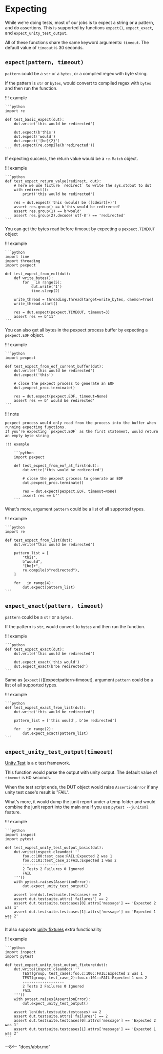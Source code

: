 # Expecting

While we're doing tests, most of our jobs is to expect a string or a pattern, and do assertions. This is supported by
functions `expect()`, `expect_exact`, and `expect_unity_test_output`.

All of these functions share the same keyword arguments: `timeout`. The default value of `timeout` is 30 seconds.

## `expect(pattern, timeout)`

`pattern` could be a `str` or a `bytes`, or a compiled regex with byte string.

If the pattern is `str` or `bytes`, would convert to compiled regex with `bytes` and then run the function.

!!! example

    ```python
    import re

    def test_basic_expect(dut):
        dut.write('this would be redirected')

        dut.expect(b'this')
        dut.expect('would')
        dut.expect('[be]{2}')
        dut.expect(re.compile(b'redirected'))
    ```

If expecting success, the return value would be a `re.Match` object.

!!! example

    ```python
    def test_expect_return_value(redirect, dut):
        # here we use fixture `redirect` to write the sys.stdout to dut
        with redirect():
            print('this would be redirected')
    
        res = dut.expect('this (would) be ([cdeirt]+)')
        assert res.group() == b'this would be redirected'
        assert res.group(1) == b'would'
        assert res.group(2).decode('utf-8') == 'redirected'
    ```

You can get the bytes read before timeout by expecting a `pexpect.TIMEOUT` object

!!! example

    ```python
    import time
    import threading
    import pexpect

    def test_expect_from_eof(dut):
        def write_bytes():
            for _ in range(5):
                dut.write('1')
                time.sleep(2)
    
        write_thread = threading.Thread(target=write_bytes, daemon=True)
        write_thread.start()
    
        res = dut.expect(pexpect.TIMEOUT, timeout=3)
        assert res == b'11'
    ```

You can also get all bytes in the pexpect process buffer by expecting a `pexpect.EOF` object.

!!! example

    ```python
    import pexpect

    def test_expect_from_eof_current_buffer(dut):
        dut.write('this would be redirected')
        dut.expect('this')
    
        # close the pexpect process to generate an EOF
        dut.pexpect_proc.terminate()
    
        res = dut.expect(pexpect.EOF, timeout=None)
        assert res == b' would be redirected'
    ```

!!! note

    pexpect process would only read from the process into the buffer when running expecting functions.
    If you're expecting `pexpect.EOF` as the first statement, would return an empty byte string

    !!! example
    
        ```python
        import pexpect

        def test_expect_from_eof_at_first(dut):
            dut.write('this would be redirected')
        
            # close the pexpect process to generate an EOF
            dut.pexpect_proc.terminate()
        
            res = dut.expect(pexpect.EOF, timeout=None)
            assert res == b''
        ```

What's more, argument `pattern` could be a list of all supported types.

!!! example

    ```python
    import re

    def test_expect_from_list(dut):
        dut.write("this would be redirected")
    
        pattern_list = [
            "this",
            b"would",
            "[be]+",
            re.compile(b"redirected"),
        ]
    
        for _ in range(4):
            dut.expect(pattern_list)
    ```

## `expect_exact(pattern, timeout)`

`pattern` could be a `str` or a `bytes`.

If the pattern is `str`, would convert to `bytes` and then run the function.

!!! example

    ```python
    def test_expect_exact(dut):
        dut.write('this would be redirected')
    
        dut.expect_exact('this would')
        dut.expect_exact(b'be redirected')
    ```

Same as [`expect()`][expectpattern-timeout], argument `pattern` could be a list of all supported types.

!!! example

    ```python
    def test_expect_exact_from_list(dut):
        dut.write('this would be redirected')
    
        pattern_list = ['this would', b'be redirected']
    
        for _ in range(2):
            dut.expect_exact(pattern_list)
    ```

## `expect_unity_test_output(timeout)`

[Unity Test](https://github.com/ThrowTheSwitch/Unity) is a c test framework.

This function would parse the output with unity output. The default value of `timeout` is 60 seconds.

When the test script ends, the DUT object would raise `AssertionError` if any unity test case's result is "FAIL".

What's more, it would dump the junit report under a temp folder and would combine the junit report into the main one 
if you use `pytest --junitxml` feature.

!!! example

    ```python
    import inspect
    import pytest
    
    def test_expect_unity_test_output_basic(dut):
        dut.write(inspect.cleandoc('''
            foo.c:100:test_case:FAIL:Expected 2 was 1
            foo.c:101:test_case_2:FAIL:Expected 1 was 2
            -------------------
            2 Tests 2 Failures 0 Ignored
            FAIL
        '''))
        with pytest.raises(AssertionError):
            dut.expect_unity_test_output()
    
        assert len(dut.testsuite.testcases) == 2
        assert dut.testsuite.attrs['failures'] == 2
        assert dut.testsuite.testcases[0].attrs['message'] == 'Expected 2 was 1'
        assert dut.testsuite.testcases[1].attrs['message'] == 'Expected 1 was 2'
    ```

It also supports [unity fixtures](https://github.com/ThrowTheSwitch/Unity/tree/master/extras/fixture) extra functionality

!!! example

    ```python
    import inspect
    import pytest
    
    def test_expect_unity_test_output_fixture(dut):
        dut.write(inspect.cleandoc('''
            TEST(group, test_case):foo.c:100::FAIL:Expected 2 was 1
            TEST(group, test_case_2):foo.c:101::FAIL:Expected 1 was 2
            -------------------
            2 Tests 2 Failures 0 Ignored
            FAIL
        '''))
        with pytest.raises(AssertionError):
            dut.expect_unity_test_output()
    
        assert len(dut.testsuite.testcases) == 2
        assert dut.testsuite.attrs['failures'] == 2
        assert dut.testsuite.testcases[0].attrs['message'] == 'Expected 2 was 1'
        assert dut.testsuite.testcases[1].attrs['message'] == 'Expected 1 was 2'
    ```

--8<-- "docs/abbr.md"
